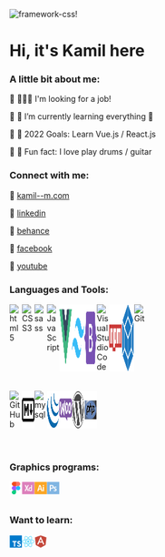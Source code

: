 ![framework-css!](https://www.kamil--m.com/gh/git.png "framework-css")

# Hi, it's Kamil here

### A little bit about me:

🔸 👨🏻‍💻 I'm looking for a job!

🔹 🌱 I’m currently learning everything 🤯

🔸 🥅 2022 Goals: Learn Vue.js / React.js

🔹 🥁 Fun fact: I love play drums / guitar

### Connect with me:

🔸 [kamil--m.com](https://www.kamil--m.com/)

🔹 [linkedin](https://www.linkedin.com/in/kamil-malinowski-4034601b5/)

🔸 [behance](https://www.behance.net/kamilmalinowski)

🔹 [facebook](https://www.facebook.com/kams.malinowski)

🔸 [youtube](https://www.youtube.com/user/KamilAsomia)

### Languages and Tools:

<div style="display: flex;">
    <img align="left" alt="html5"                  width="22px" src="https://cdn.jsdelivr.net/gh/devicons/devicon/icons/html5/html5-original.svg" />
    <img align="left" alt="CSS3"                   width="22px" src="https://cdn.jsdelivr.net/gh/devicons/devicon/icons/css3/css3-original.svg"  />
    <img align="left" alt="sass"                   width="22px" src="https://cdn.jsdelivr.net/gh/devicons/devicon/icons/sass/sass-original.svg" />
    <img align="left" alt="JavaScript"             width="22px" src="https://cdn.jsdelivr.net/gh/devicons/devicon/icons/javascript/javascript-original.svg"  />
    <img align="left" alt="vuejs"                  width="22px" src="https://github.com/devicons/devicon/blob/master/icons/vuejs/vuejs-original.svg" />
    <img align="left" alt="tailwindcss"            width="22px" src="https://github.com/devicons/devicon/blob/master/icons/tailwindcss/tailwindcss-plain.svg" />
    <img align="left" alt="bootstrap"              width="22px" src="https://github.com/devicons/devicon/blob/master/icons/bootstrap/bootstrap-plain.svg" />
    <img align="left" alt="Visual Studio Code"     width="22px" src="https://cdn.jsdelivr.net/gh/devicons/devicon/icons/vscode/vscode-original.svg"/>
    <img align="left" alt="npm"                    width="22px" src="https://github.com/devicons/devicon/blob/master/icons/npm/npm-original-wordmark.svg" />
    <img align="left" alt="webpack"                width="22px" src="https://github.com/devicons/devicon/blob/master/icons/webpack/webpack-plain.svg" />
    <img align="left" alt="Git"                    width="22px" src="https://cdn.jsdelivr.net/gh/devicons/devicon/icons/git/git-original.svg"  />
</div>

<br>
<br>

<div style="display: flex;">
    <img align="left" alt="GitHub"                 width="22px" src="https://user-images.githubusercontent.com/3369400/139448065-39a229ba-4b06-434b-bc67-616e2ed80c8f.png" />
    <img align="left" alt="markdown"               width="22px" src="https://github.com/devicons/devicon/blob/master/icons/markdown/markdown-original.svg" />
    <img align="left" alt="mysql"                  width="22px" src="https://cdn.jsdelivr.net/gh/devicons/devicon/icons/mysql/mysql-original.svg" />
    <img align="left" alt="jquery"                 width="22px" src="https://github.com/devicons/devicon/blob/master/icons/jquery/jquery-plain.svg" />
    <img align="left" alt="woocommerce"            width="22px" src="https://github.com/devicons/devicon/blob/master/icons/woocommerce/woocommerce-plain.svg" />
    <img align="left" alt="wordpress"              width="22px" src="https://github.com/devicons/devicon/blob/master/icons/wordpress/wordpress-plain.svg" />
    <img align="left" alt="php"                    width="22px" src="https://github.com/devicons/devicon/blob/master/icons/php/php-original.svg" />
</div>

<br>
<br>

### Graphics programs:

<img align="left" alt="figma"                  width="22px" src="https://github.com/devicons/devicon/blob/master/icons/figma/figma-original.svg" />
<img align="left" alt="xd"                     width="22px" src="https://github.com/devicons/devicon/blob/master/icons/xd/xd-plain.svg" />
<img align="left" alt="illustrator"            width="22px" src="https://github.com/devicons/devicon/blob/master/icons/illustrator/illustrator-plain.svg" />
<img align="left" alt="photoshop"              width="22px" src="https://github.com/devicons/devicon/blob/master/icons/photoshop/photoshop-plain.svg" />

<br>
<br>

### Want to learn:

<img align="left" alt="typescript"             width="22px" src="https://github.com/devicons/devicon/blob/master/icons/typescript/typescript-plain.svg" />
<img align="left" alt="react"                  width="22px" src="https://github.com/devicons/devicon/blob/master/icons/react/react-original.svg" />
<img align="left" alt="angularjs"              width="22px" src="https://github.com/devicons/devicon/blob/master/icons/angularjs/angularjs-plain.svg" />
